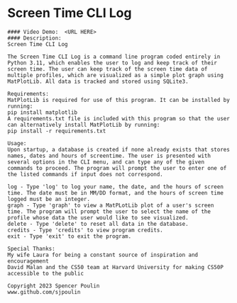 # Screen Time CLI Log
    #### Video Demo:  <URL HERE>
    #### Description:
    Screen Time CLI Log

    The Screen Time CLI Log is a command line program coded entirely in Python 3.11, which enables the user to log and keep track of their screen time. The user can keep track of the screen time data of multiple profiles, which are visualized as a simple plot graph using MatPlotLib. All data is tracked and stored using SQLite3. 

    Requirements:
    MatPlotLib is required for use of this program. It can be installed by running:
    pip install matplotlib
    A requirements.txt file is included with this program so that the user can alternatively install MatPlotLib by running:
    pip install -r requirements.txt

    Usage:
    Upon startup, a database is created if none already exists that stores names, dates and hours of screentime. The user is presented with several options in the CLI menu, and can type any of the given commands to proceed. The program will prompt the user to enter one of the listed commands if input does not correspond. 

    log - Type 'log' to log your name, the date, and the hours of screen time. The date must be in MM/DD format, and the hours of screen time logged must be an integer.
    graph - Type 'graph' to view a MatPLotLib plot of a user's screen time. The program will prompt the user to select the name of the profile whose data the user would like to see visualized.
    delete - Type 'delete' to reset all data in the database. 
    credits - Type 'credits' to view program credits.
    exit - Type 'exit' to exit the program.

    Special Thanks:
    My wife Laura for being a constant source of inspiration and encouragement
    David Malan and the CS50 team at Harvard University for making CS50P accessible to the public

    Copyright 2023 Spencer Poulin
    www.github.com/sjpoulin